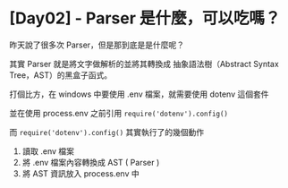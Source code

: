 # [Day02] - Parser 是什麼，可以吃嗎？

昨天說了很多次 Parser，但是那到底是是什麼呢？

其實 Parser 就是將文字做解析的並將其轉換成 抽象語法樹（Abstract Syntax Tree，AST）的黑盒子函式。

打個比方，在 windows 中要使用 .env 檔案，就需要使用 dotenv 這個套件

並在使用 process.env 之前引用 `require('dotenv').config()` 

而 `require('dotenv').config()` 其實執行了的幾個動作

1. 讀取 .env 檔案
2. 將 .env 檔案內容轉換成 AST ( Parser )
3. 將 AST 資訊放入 process.env 中
